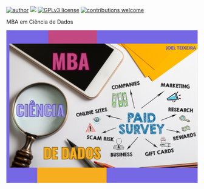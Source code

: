 [![author](https://img.shields.io/badge/author-JoelTeixeira-red.svg)](https://www.linkedin.com/in/joel-campos-teixeira/) [![](https://img.shields.io/badge/python-3.7+-blue.svg)](https://www.python.org/downloads/release/python-365/) [![GPLv3 license](https://img.shields.io/badge/License-GPLv3-blue.svg)](http://perso.crans.org/besson/LICENSE.html) [![contributions welcome](https://img.shields.io/badge/contributions-welcome-brightgreen.svg?style=flat)](https://github.com/joelct/MBA-em-Ciência-de-Dados)


   <p>MBA em Ciência de Dados </p>


<p align="center">
  <img src="imgcdados.png" >
</p>
